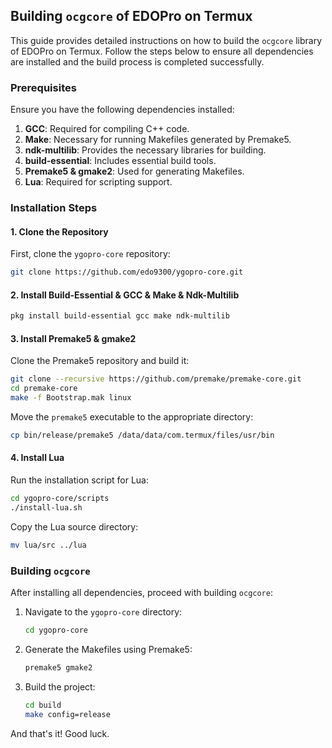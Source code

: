 ## Building `ocgcore` of EDOPro on Termux

This guide provides detailed instructions on how to build the `ocgcore` library of EDOPro on Termux. Follow the steps below to ensure all dependencies are installed and the build process is completed successfully.

### Prerequisites

Ensure you have the following dependencies installed:

1. **GCC**: Required for compiling C++ code.
2. **Make**: Necessary for running Makefiles generated by Premake5.
3. **ndk-multilib**: Provides the necessary libraries for building.
4. **build-essential**: Includes essential build tools.
5. **Premake5 & gmake2**: Used for generating Makefiles.
6. **Lua**: Required for scripting support.

### Installation Steps

#### 1. Clone the Repository

First, clone the `ygopro-core` repository:
```sh
git clone https://github.com/edo9300/ygopro-core.git
```

#### 2. Install Build-Essential & GCC & Make & Ndk-Multilib
```sh
pkg install build-essential gcc make ndk-multilib
```

#### 3. Install Premake5 & gmake2

Clone the Premake5 repository and build it:
```sh
git clone --recursive https://github.com/premake/premake-core.git
cd premake-core
make -f Bootstrap.mak linux
```
Move the `premake5` executable to the appropriate directory:
```sh
cp bin/release/premake5 /data/data/com.termux/files/usr/bin
```

#### 4. Install Lua

Run the installation script for Lua:
```sh
cd ygopro-core/scripts
./install-lua.sh
```
Copy the Lua source directory:
```sh
mv lua/src ../lua
```

### Building `ocgcore`

After installing all dependencies, proceed with building `ocgcore`:

1. Navigate to the `ygopro-core` directory:
    ```sh
    cd ygopro-core
    ```

2. Generate the Makefiles using Premake5:
    ```sh
    premake5 gmake2
    ```

3. Build the project:
    ```sh
    cd build
    make config=release
    ```

And that's it! Good luck.
